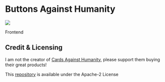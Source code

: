 # Buttons Against Humanity

[![](https://images.microbadger.com/badges/version/buttonsagainsthumanity/bah-frontend.svg)](https://microbadger.com/images/buttonsagainsthumanity/bah-frontend "Get your own version badge on microbadger.com")

Frontend

## Credit & Licensing

I am not the creator of [Cards Against Humanity](https://cardsagainsthumanity.com), please support them buying their great products!   

This [repository](https://github.com/buttons-against-humanity/bah-frontend) is available under the Apache-2 License  

